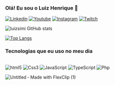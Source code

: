 
### Olá! Eu sou o Luiz Henrique 🚀

[![Linkedin](https://img.shields.io/badge/LinkedIn-0077B5?style=for-the-badge&logo=linkedin&logoColor=white)](https://www.linkedin.com/in/luiz-henrique-simionato-vicente-8b4109289/)
[![Youtube](https://img.shields.io/badge/YouTube-FF0000?style=for-the-badge&logo=youtube&logoColor=white)](https://www.youtube.com/channel/UCPOfhjnS6DnOsM3fQm4dZTw)
[![Instagram](https://img.shields.io/badge/Instagram-E4405F?style=for-the-badge&logo=instagram&logoColor=white)](https://www.instagram.com/luizsimi_vicente/)
[![Twitch](https://img.shields.io/badge/Twitch-9146FF?style=for-the-badge&logo=twitch&logoColor=white)](https://www.twitch.tv/1visionssss)

![luizsimi GitHub stats](https://github-readme-stats.vercel.app/api?username=luizsimi&show_icons=true&theme=dracula)

[![Top Langs](https://github-readme-stats.vercel.app/api/top-langs/?username=luizsimi)](https://github.com/anuraghazra/github-readme-stats) 

### Tecnologias que eu uso no meu dia

<div style="display: inline-block; text-align: center;">
    <br/>
    <img alt="html5" src="https://img.shields.io/badge/HTML5-E34F26?style=for-the-badge&logo=html5&logoColor=white" />
    <img alt="Css3" src="https://img.shields.io/badge/CSS3-1572B6?style=for-the-badge&logo=css3&logoColor=white" />
    <img alt="JavaScript" src="https://img.shields.io/badge/JavaScript-F7DF1E?style=for-the-badge&logo=javascript&logoColor=black" />
    <img alt="TypeScript" src="https://img.shields.io/badge/TypeScript-3178C6?style=for-the-badge&logo=typescript&logoColor=white" />
     <img alt="Php" src="https://img.shields.io/badge/PHP-777BB4?style=for-the-badge&logo=php&logoColor=white" />
    
</div><br/>

![Untitled ‑ Made with FlexClip (1)](https://github.com/luizsimi/luizsimi/assets/141957782/f732df68-e94d-43dd-898f-82f19eeb8f14)
